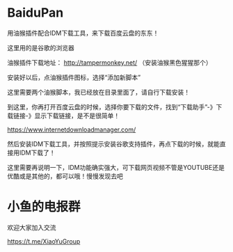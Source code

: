 # BaiduPan
用油猴插件配合IDM下载工具，来下载百度云盘的东东！

这里用的是谷歌的浏览器

油猴插件下载地址：
http://tampermonkey.net/
（安装油猴黑色猩猩那个）

安装好以后，点油猴插件图标，选择“添加新脚本”

这里需要两个油猴脚本，我已经放在目录里面了，请自行下载安装！


到这里，你再打开百度云盘的时候，选择你要下载的文件，找到“下载助手”-》下载链接-》显示下载链接，是不是很简单！


https://www.internetdownloadmanager.com/

然后安装IDM下载工具，并按照提示安装谷歌支持插件，再点下载的时候，就能直接用IDM下载了！

这里需要再说明一下，IDM功能确实强大，可下载网页视频不管是YOUTUBE还是优酷或是其他的，都可以哦！慢慢发现去吧


# 小鱼的电报群

欢迎大家加入交流

https://t.me/XiaoYuGroup
